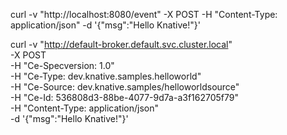 curl -v "http://localhost:8080/event" -X POST -H "Content-Type: application/json" -d '{"msg":"Hello Knative!"}'


curl -v "http://default-broker.default.svc.cluster.local" \
-X POST \
-H "Ce-Specversion: 1.0" \
-H "Ce-Type: dev.knative.samples.helloworld" \
-H "Ce-Source: dev.knative.samples/helloworldsource" \
-H "Ce-Id: 536808d3-88be-4077-9d7a-a3f162705f79" \
-H "Content-Type: application/json" \
-d '{"msg":"Hello Knative!"}'